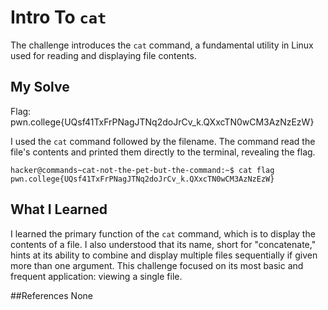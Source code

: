 # Intro To `cat`
The challenge introduces the `cat` command, a fundamental utility in Linux used for reading and displaying file contents.
## My Solve
Flag: pwn.college{UQsf41TxFrPNagJTNq2doJrCv_k.QXxcTN0wCM3AzNzEzW}

I used the `cat` command followed by the filename. The command read the file's contents and printed them directly to the terminal, revealing the flag.

```
hacker@commands~cat-not-the-pet-but-the-command:~$ cat flag
pwn.college{UQsf41TxFrPNagJTNq2doJrCv_k.QXxcTN0wCM3AzNzEzW}
```

## What I Learned
I learned the primary function of the `cat` command, which is to display the contents of a file. I also understood that its name, short for "concatenate," hints at its ability to combine and display multiple files sequentially if given more than one argument. This challenge focused on its most basic and frequent application: viewing a single file.

##References
None
